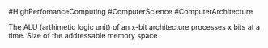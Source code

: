 #HighPerfomanceComputing #ComputerScience #ComputerArchitecture 

The ALU (arthimetic logic unit) of an x-bit architecture processes x bits at a time. Size of the addressable memory space